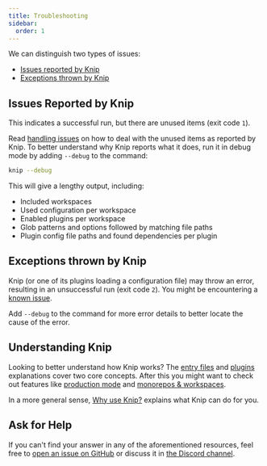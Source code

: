 ```yaml
---
title: Troubleshooting
sidebar:
  order: 1
---
```


We can distinguish two types of issues:

- [Issues reported by Knip][1]
- [Exceptions thrown by Knip][2]

## Issues Reported by Knip

This indicates a successful run, but there are unused items (exit code `1`).

Read [handling issues][3] on how to deal with the unused items as reported by
Knip. To better understand why Knip reports what it does, run it in debug mode
by adding `--debug` to the command:

```sh
knip --debug
```

This will give a lengthy output, including:

- Included workspaces
- Used configuration per workspace
- Enabled plugins per workspace
- Glob patterns and options followed by matching file paths
- Plugin config file paths and found dependencies per plugin

## Exceptions thrown by Knip

Knip (or one of its plugins loading a configuration file) may throw an error,
resulting in an unsuccessful run (exit code `2`). You might be encountering a
[known issue][4].

Add `--debug` to the command for more error details to better locate the cause
of the error.

## Understanding Knip

Looking to better understand how Knip works? The [entry files][5] and
[plugins][6] explanations cover two core concepts. After this you might want to
check out features like [production mode][7] and [monorepos & workspaces][8].

In a more general sense, [Why use Knip?][9] explains what Knip can do for you.

## Ask for Help

If you can't find your answer in any of the aforementioned resources, feel free
to [open an issue on GitHub][10] or discuss it in [the Discord channel][11].

[1]: #handling-issues
[2]: #exceptions-thrown-by-knip
[3]: ../guides/handling-issues.md
[4]: ../reference/known-issues.md
[5]: ../explanations/entry-files.md
[6]: ../explanations/plugins.md
[7]: ../features/production-mode.md
[8]: ../features/monorepos-and-workspaces.md
[9]: ../explanations/why-use-knip.md
[10]: https://github.com/webpro/knip/issues
[11]: https://discord.gg/r5uXTtbTpc
